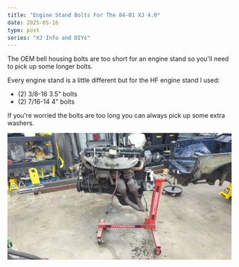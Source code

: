 ```yaml
---
title: "Engine Stand Bolts For The 84-01 XJ 4.0"
date: 2025-05-16
type: post
series: "XJ Info and DIYs"
---
```


The OEM bell housing bolts are too short for an engine stand so you'll need to pick up some longer bolts.

Every engine stand is a little different but for the HF engine stand I used:

- (2) 3/8-16 3.5" bolts
- (2) 7/16-14 4" bolts

If you're worried the bolts are too long you can always pick up some extra washers.

![](./images/1.jpg)
